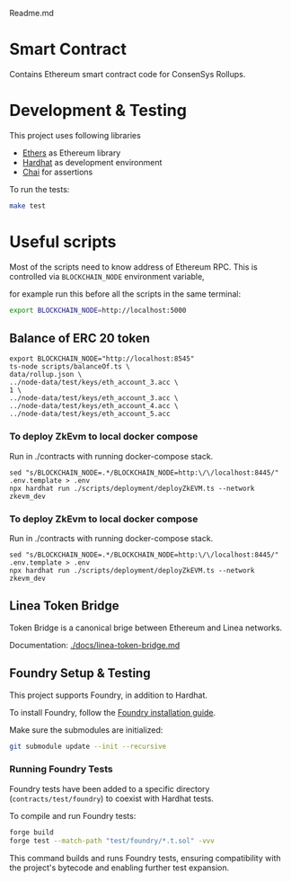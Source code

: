 Readme.md

# Smart Contract

Contains Ethereum smart contract code for ConsenSys Rollups.

# Development & Testing

This project uses following libraries

- [Ethers](https://github.com/ethers-io/ethers.js/) as Ethereum library
- [Hardhat](https://hardhat.org/getting-started/) as development environment
- [Chai](https://www.chaijs.com/) for assertions

To run the tests:

```bash
make test
```

# Useful scripts

Most of the scripts need to know address of Ethereum RPC. This is controlled via `BLOCKCHAIN_NODE` environment variable,

for example run this before all the scripts in the same terminal:

```bash
export BLOCKCHAIN_NODE=http://localhost:5000
```

## Balance of ERC 20 token

```
export BLOCKCHAIN_NODE="http://localhost:8545"
ts-node scripts/balanceOf.ts \
data/rollup.json \
../node-data/test/keys/eth_account_3.acc \
1 \
../node-data/test/keys/eth_account_3.acc \
../node-data/test/keys/eth_account_4.acc \
../node-data/test/keys/eth_account_5.acc
```

### To deploy ZkEvm to local docker compose

Run in ./contracts with running docker-compose stack.

```shell
sed "s/BLOCKCHAIN_NODE=.*/BLOCKCHAIN_NODE=http:\/\/localhost:8445/" .env.template > .env
npx hardhat run ./scripts/deployment/deployZkEVM.ts --network zkevm_dev
```

### To deploy ZkEvm to local docker compose

Run in ./contracts with running docker-compose stack.

```shell
sed "s/BLOCKCHAIN_NODE=.*/BLOCKCHAIN_NODE=http:\/\/localhost:8445/" .env.template > .env
npx hardhat run ./scripts/deployment/deployZkEVM.ts --network zkevm_dev
```

## Linea Token Bridge

Token Bridge is a canonical brige between Ethereum and Linea networks.

Documentation: [./docs/linea-token-bridge.md](./docs/linea-token-bridge.md)

## Foundry Setup & Testing

This project supports Foundry, in addition to Hardhat.

To install Foundry, follow the [Foundry installation guide](https://book.getfoundry.sh/getting-started/installation.html).

Make sure the submodules are initialized:

```bash
git submodule update --init --recursive
```

### Running Foundry Tests

Foundry tests have been added to a specific directory (`contracts/test/foundry`) to coexist with Hardhat tests.

To compile and run Foundry tests:

```bash
forge build
forge test --match-path "test/foundry/*.t.sol" -vvv
```

This command builds and runs Foundry tests, ensuring compatibility with the project's bytecode and enabling further test expansion.
